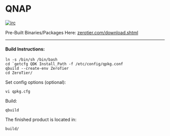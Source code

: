 QNAP
======

[![irc](https://img.shields.io/badge/IRC-%23zerotier%20on%20freenode-orange.svg)](https://webchat.freenode.net/?channels=zerotier)

Pre-Built Binaries/Packages Here: [zerotier.com/download.shtml](https://zerotier.com/download.shtml?pk_campaign=github_ZeroTierNAS)

***

#### Build Instructions:

```
ln -s /bin/sh /bin/bash
cd `getcfg QDK Install_Path -f /etc/config/qpkg.conf
qbuild --create-env ZeroTier
cd ZeroTier/
```

Set config options (optional):

`vi qpkg.cfg`

Build:

`qbuild`

The finished product is located in:

`build/`